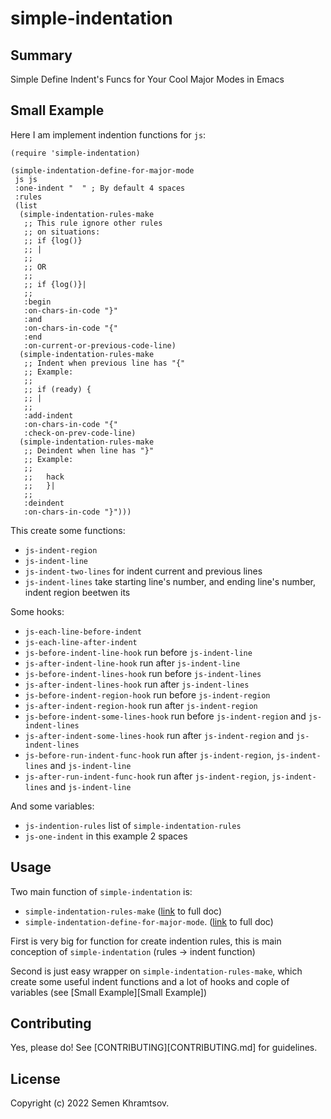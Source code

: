 # simple-indentation

## Summary

Simple Define Indent's Funcs for Your Cool Major Modes in Emacs

## Small Example

Here I am implement indention functions for `js`:

```elisp
(require 'simple-indentation)

(simple-indentation-define-for-major-mode
 js js
 :one-indent "  " ; By default 4 spaces
 :rules
 (list
  (simple-indentation-rules-make
   ;; This rule ignore other rules
   ;; on situations:
   ;; if {log()}
   ;; |
   ;;
   ;; OR
   ;;
   ;; if {log()}|
   ;;
   :begin
   :on-chars-in-code "}"
   :and
   :on-chars-in-code "{"
   :end
   :on-current-or-previous-code-line)
  (simple-indentation-rules-make
   ;; Indent when previous line has "{"
   ;; Example:
   ;;
   ;; if (ready) {
   ;; |
   ;;
   :add-indent
   :on-chars-in-code "{"
   :check-on-prev-code-line)
  (simple-indentation-rules-make
   ;; Deindent when line has "}"
   ;; Example:
   ;;
   ;;   hack
   ;;   }|
   ;;
   :deindent
   :on-chars-in-code "}")))

```

This create some functions:
- `js-indent-region`
- `js-indent-line`
- `js-indent-two-lines` for indent current and previous lines
- `js-indent-lines` take starting line's number, and ending line's number, indent region beetwen its

Some hooks:
- `js-each-line-before-indent`
- `js-each-line-after-indent`
- `js-before-indent-line-hook` run before `js-indent-line`
- `js-after-indent-line-hook` run after `js-indent-line`
- `js-before-indent-lines-hook` run before `js-indent-lines`
- `js-after-indent-lines-hook` run after `js-indent-lines`
- `js-before-indent-region-hook` run before `js-indent-region`
- `js-after-indent-region-hook` run after `js-indent-region`
- `js-before-indent-some-lines-hook` run before `js-indent-region` and `js-indent-lines`
- `js-after-indent-some-lines-hook` run after `js-indent-region` and `js-indent-lines`
- `js-before-run-indent-func-hook` run after `js-indent-region`, `js-indent-lines` and `js-indent-line`
- `js-after-run-indent-func-hook` run after `js-indent-region`, `js-indent-lines` and `js-indent-line`

And some variables:
- `js-indention-rules` list of `simple-indentation-rules`
- `js-one-indent` in this example 2 spaces

## Usage
Two main function of `simple-indentation` is:

  * `simple-indentation-rules-make` ([link](docs/rules-make.md "Link to Full Documentaion about simple-indentation-rules-make") to full doc)
  * `simple-indentation-define-for-major-mode`. ([link](docs/define-for-major.md "Link to Full Documentaion about simple-indentation-define-for-major-mode") to full doc)

First is very big for function for create indention rules, this is main conception of `simple-indentation` (rules -> indent function)

Second is just easy wrapper on `simple-indentation-rules-make`, which create some useful indent functions and a lot of hooks and cople of variables (see [Small Example][Small Example])
## Contributing

Yes, please do! See [CONTRIBUTING][CONTRIBUTING.md] for guidelines.

## License

Copyright (c) 2022 Semen Khramtsov.


[CONTRIBUTING]: ./CONTRIBUTING.md
[COPYING]: ./COPYING
